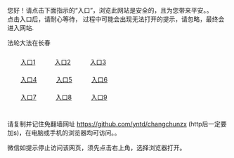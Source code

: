 您好！请点击下面指示的“入口”，浏览此网站是安全的，且为您带来平安。。 <br/>
点击入口后，请耐心等待， 过程中可能会出现无法打开的提示，请忽略，最终会进入网站. </br>

法轮大法在长春<br/>
<div style="padding:10px"><a style="margin:20px" target="_blank" href="https://d2ogu7mu0vjnfe.cloudfront.net/2Qpsp?ylvvmtj" id="ccLink1" rel="nofollow">入口1</a> <a target="_blank" style="margin:20px" href="https://d2fb7jl9o43ak4.cloudfront.net/2Qpsp?jxssuw" id="ccLink2" rel="nofollow">入口2</a> <a style="margin:20px" target="_blank" href="https://d2k90futx10lxg.cloudfront.net/2Qpsp?iuifqcqa" id="ccLink3" rel="nofollow">入口3</a></div>

<div style="padding:10px" ><a style="margin:20px" target="_blank" href="https://d2ogu7mu0vjnfe.cloudfront.net/2Qpsp?ylvvmtj" id="ccLink4" rel="nofollow">入口4</a> <a style="margin:20px" href="https://d2fb7jl9o43ak4.cloudfront.net/2Qpsp?jxssuw" target="_blank" id="ccLink5" rel="nofollow">入口5</a> <a style="margin:20px" href="https://d2k90futx10lxg.cloudfront.net/2Qpsp?iuifqcqa" target="_blank" id="ccLink6" rel="nofollow">入口6</a></div>

<div style="padding:10px"><a style="margin:20px" target="_blank" href="https://d2ogu7mu0vjnfe.cloudfront.net/2Qpsp?ylvvmtj" id="ccLink7" rel="nofollow">入口7</a> <a style="margin:20px" href="https://d2fb7jl9o43ak4.cloudfront.net/2Qpsp?jxssuw" target="_blank" id="ccLink8" rel="nofollow">入口8</a> <a style="margin:20px" target="_blank" href="https://d2k90futx10lxg.cloudfront.net/2Qpsp?iuifqcqa" id="ccLink9" rel="nofollow">入口9</a></div>

<br/>



请复制并记住免翻墙网址 https://github.com/yntd/changchunzx (http后一定要加s)，在电脑或手机的浏览器均可访问。。<br/>

微信如提示停止访问该网页，须先点击右上角，选择浏览器打开。
